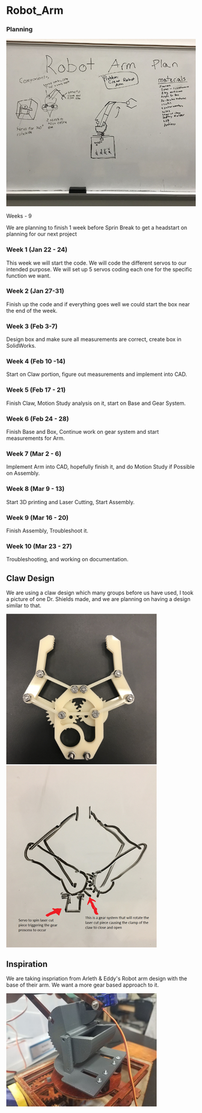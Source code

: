 # Robot_Arm

### Planning
  
 <img src="Media/Robot_Arm_Planning.png" width="750">
 
 Weeks - 9
 
 We are planning to finish 1 week before Sprin Break to get a headstart on planning for our next project
 
 ### Week 1 (Jan 22 - 24)
This week we will start the code. We will code the different servos to our intended purpose. We will set up 5 servos coding each one for the specific function we want.
 
### Week 2 (Jan 27-31)
Finish up the code and if everything goes well we could start the box near the end of the week. 

### Week 3 (Feb 3-7)
Design box and make sure all measurements are correct, create box in SolidWorks.

### Week 4 (Feb 10 -14)
Start on Claw portion, figure out measurements and implement into CAD.

### Week 5 (Feb 17 - 21)
Finish Claw, Motion Study analysis on it, start on Base and Gear System.

### Week 6 (Feb 24 - 28)
Finish Base and Box, Continue work on gear system and start measurements for Arm.

### Week 7 (Mar 2 - 6)
Implement Arm into CAD, hopefully finish it, and do Motion Study if Possible on Assembly.

### Week 8 (Mar 9 - 13)
Start 3D printing and Laser Cutting, Start Assembly.

### Week 9 (Mar 16 - 20)
Finish Assembly, Troubleshoot it.

### Week 10 (Mar 23 - 27)
Troubleshooting, and working on documentation.

## Claw Design

We are using a claw design which many groups before us have used, I took a picture of one Dr. Shields made, and we are planning on having a design similar to that.

<img src="Media/IMG-1135.jpg" width="400">   <img src="Media/ClawImage.png" width="400" length="300"> 

## Inspiration

We are taking inspriation from Arleth & Eddy's Robot arm design with the base of their arm. We want a more gear based approach to it.

<img src="Media/Project_Inspiration.jpg" width="400"> 
